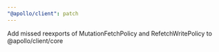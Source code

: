 ```yaml
---
"@apollo/client": patch
---
```


Add missed reexports of MutationFetchPolicy and RefetchWritePolicy to @apollo/client/core
